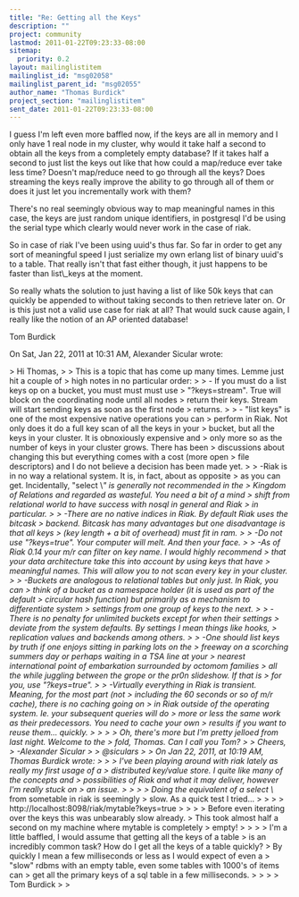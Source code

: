 ```yaml
---
title: "Re: Getting all the Keys"
description: ""
project: community
lastmod: 2011-01-22T09:23:33-08:00
sitemap:
  priority: 0.2
layout: mailinglistitem
mailinglist_id: "msg02058"
mailinglist_parent_id: "msg02055"
author_name: "Thomas Burdick"
project_section: "mailinglistitem"
sent_date: 2011-01-22T09:23:33-08:00
---
```



I guess I'm left even more baffled now, if the keys are all in memory and I
only have 1 real node in my cluster, why would it take half a second to
obtain all the keys from a completely empty database? If it takes half a
second to just list the keys out like that how could a map/reduce ever take
less time? Doesn't map/reduce need to go through all the keys? Does
streaming the keys really improve the ability to go through all of them or
does it just let you incrementally work with them?

There's no real seemingly obvious way to map meaningful names in this case,
the keys are just random unique identifiers, in postgresql I'd be using the
serial type which clearly would never work in the case of riak.

So in case of riak I've been using uuid's thus far. So far in order to get
any sort of meaningful speed I just serialize my own erlang list of binary
uuid's to a table. That really isn't that fast either though, it just
happens to be faster than list\\_keys at the moment.

So really whats the solution to just having a list of like 50k keys that can
quickly be appended to without taking seconds to then retrieve later on. Or
is this just not a valid use case for riak at all? That would suck cause
again, I really like the notion of an AP oriented database!

Tom Burdick


On Sat, Jan 22, 2011 at 10:31 AM, Alexander Sicular wrote:

&gt; Hi Thomas,
&gt;
&gt; This is a topic that has come up many times. Lemme just hit a couple of
&gt; high notes in no particular order:
&gt;
&gt; - If you must do a list keys op on a bucket, you must must must use
&gt; "?keys=stream". True will block on the coordinating node until all nodes
&gt; return their keys. Stream will start sending keys as soon as the first node
&gt; returns.
&gt;
&gt; - "list keys" is one of the most expensive native operations you can
&gt; perform in Riak. Not only does it do a full key scan of all the keys in your
&gt; bucket, but all the keys in your cluster. It is obnoxiously expensive and
&gt; only more so as the number of keys in your cluster grows. There has been
&gt; discussions about changing this but everything comes with a cost (more open
&gt; file descriptors) and I do not believe a decision has been made yet.
&gt;
&gt; -Riak is in no way a relational system. It is, in fact, about as opposite
&gt; as you can get. Incidentally, "select \\*" is generally not recommended in the
&gt; Kingdom of Relations and regarded as wasteful. You need a bit of a mind
&gt; shift from relational world to have success with nosql in general and Riak
&gt; in particular.
&gt;
&gt; -There are no native indices in Riak. By default Riak uses the bitcask
&gt; backend. Bitcask has many advantages but one disadvantage is that all keys
&gt; (key length + a bit of overhead) must fit in ram.
&gt;
&gt; -Do not use "?keys=true". Your computer will melt. And then your face.
&gt;
&gt; -As of Riak 0.14 your m/r can filter on key name. I would highly recommend
&gt; that your data architecture take this into account by using keys that have
&gt; meaningful names. This will allow you to not scan every key in your cluster.
&gt;
&gt; -Buckets are analogous to relational tables but only just. In Riak, you can
&gt; think of a bucket as a namespace holder (it is used as part of the default
&gt; circular hash function) but primarily as a mechanism to differentiate system
&gt; settings from one group of keys to the next.
&gt;
&gt; -There is no penalty for unlimited buckets except for when their settings
&gt; deviate from the system defaults. By settings I mean things like hooks,
&gt; replication values and backends among others.
&gt;
&gt; -One should list keys by truth if one enjoys sitting in parking lots on the
&gt; freeway on a scorching summers day or perhaps waiting in a TSA line at your
&gt; nearest international point of embarkation surrounded by octomom families
&gt; all the while juggling between the grope or the pr0n slideshow. If that is
&gt; for you, use "?keys=true".
&gt;
&gt; -Virtually everything in Riak is transient. Meaning, for the most part (not
&gt; including the 60 seconds or so of m/r cache), there is no caching going on
&gt; in Riak outside of the operating system. Ie. your subsequent queries will do
&gt; more or less the same work as their predecessors. You need to cache your own
&gt; results if you want to reuse them... quickly.
&gt;
&gt;
&gt;
&gt; Oh, there's more but I'm pretty jelloed from last night. Welcome to the
&gt; fold, Thomas. Can I call you Tom?
&gt;
&gt; Cheers,
&gt; -Alexander Sicular
&gt;
&gt; @siculars
&gt;
&gt; On Jan 22, 2011, at 10:19 AM, Thomas Burdick wrote:
&gt;
&gt; &gt; I've been playing around with riak lately as really my first usage of a
&gt; distributed key/value store. I quite like many of the concepts and
&gt; possibilities of Riak and what it may deliver, however I'm really stuck on
&gt; an issue.
&gt; &gt;
&gt; &gt; Doing the equivalent of a select \\* from sometable in riak is seemingly
&gt; slow. As a quick test I tried...
&gt; &gt;
&gt; &gt; http://localhost:8098/riak/mytable?keys=true
&gt; &gt;
&gt; &gt; Before even iterating over the keys this was unbearably slow already.
&gt; This took almost half a second on my machine where mytable is completely
&gt; empty!
&gt; &gt;
&gt; &gt; I'm a little baffled, I would assume that getting all the keys of a table
&gt; is an incredibly common task? How do I get all the keys of a table quickly?
&gt; By quickly I mean a few milliseconds or less as I would expect of even a
&gt; "slow" rdbms with an empty table, even some tables with 1000's of items can
&gt; get all the primary keys of a sql table in a few milliseconds.
&gt; &gt;
&gt; &gt; Tom Burdick
&gt; &gt;
